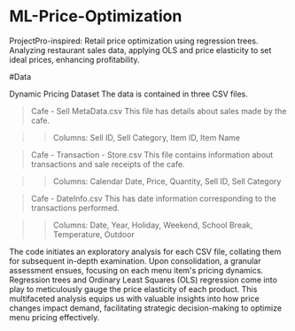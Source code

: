 # ML-Price-Optimization
ProjectPro-inspired: Retail price optimization using regression trees. Analyzing restaurant sales data, applying OLS and price elasticity to set ideal prices, enhancing profitability.

#Data

Dynamic Pricing Dataset
The data is contained in three CSV files.

> Cafe - Sell MetaData.csv This file has details about sales made by the cafe. 

>> Columns: Sell ID, Sell Category, Item ID, Item Name

> Cafe - Transaction - Store.csv This file contains information about transactions and sale receipts of the cafe.

>> Columns: Calendar Date, Price, Quantity, Sell ID, Sell Category

> Cafe - DateInfo.csv This has date information corresponding to the transactions performed.

>> Columns: Date, Year, Holiday, Weekend, School Break, Temperature, Outdoor

The code initiates an exploratory analysis for each CSV file, collating them for subsequent in-depth examination. Upon consolidation, a granular assessment ensues, focusing on each menu item's pricing dynamics. Regression trees and Ordinary Least Squares (OLS) regression come into play to meticulously gauge the price elasticity of each product. This multifaceted analysis equips us with valuable insights into how price changes impact demand, facilitating strategic decision-making to optimize menu pricing effectively.
